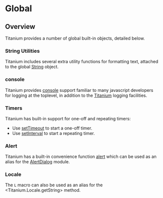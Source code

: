 # Global

<TypeHeader/>

## Overview

Titanium provides a number of global built-in objects, detailed below.

### String Utilities

Titanium includes several extra utility functions for formatting text, attached to the
global [String](Global.String) object.

### console

Titanium provides [console](Global.Console) support familiar to many javascript developers
for logging at the toplevel, in addition to the [Titanium](Titanium.API) logging facilities.

### Timers

Titanium has built-in support for one-off and repeating timers:

* Use [setTimeout](Global.setTimeout) to start a one-off timer.
* Use [setInterval](Global.setInterval) to start a repeating timer.

### Alert

Titanium has a built-in convenience function [alert](Global.alert) which can be used as an alias
for the [AlertDialog](Titanium.UI.AlertDialog) module.

### Locale

The `L` macro can also be used as an alias for the <Titanium.Locale.getString> method.

<ApiDocs/>
